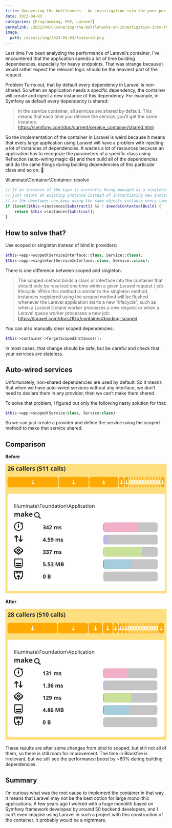 ```yaml
---
title: Uncovering the bottlenecks - An investigation into the poor performance of Laravel’s container
date: 2023-04-03
categories: [Programming, PHP, Laravel]
permalink: /2023/04/uncovering-the-bottlenecks-an-investigation-into-the-poor-performance-of-laravels-container/
image:
  path: /assets/img/2023-04-03/featured.png
---
```

Last time I’ve been analyzing the performance of Laravel’s container. I’ve encountered that the application spends a lot of time building dependencies, especially for heavy endpoints. That was strange because I would rather expect the relevant logic should be the heaviest part of the request.


Problem
Turns out, that by default every dependency in Laravel is non-shared. So when an application needs a specific dependency, the container will create and inject a new instance of this dependency. For example, in Symfony as default every dependency is shared:

> In the service container, all services are shared by default. This means that each time you retrieve the service, 
> you’ll get the same instance.
> https://symfony.com/doc/current/service_container/shared.html

So the implementation of the container in Laravel is weird because it means that every large application using Laravel will have a problem with injecting a lot of instances of dependencies. It wastes a lot of resources because an application has to recognize the parameters of a specific class using Reflection (auto-wiring magic 😄) and then build all of the dependencies and do the same things during building dependencies of this particular class and so on. 🤯

\Illuminate\Container\Container::resolve

```php
// If an instance of the type is currently being managed as a singleton we'll
// just return an existing instance instead of instantiating new instances
// so the developer can keep using the same objects instance every time.
if (isset($this->instances[$abstract]) && ! $needsContextualBuild) {
    return $this->instances[$abstract];
}
```

## How to solve that?
Use scoped or singleton instead of bind in providers:
```php
$this->app->scoped(ServiceInterface::class, Service::class);
$this->app->singleton(ServiceInterface::class, Service::class);
```

There is one difference between scoped and singleton.

> The scoped method binds a class or interface into the container that should only be resolved one time within a 
> given Laravel request / job lifecycle. While this method is similar to the singleton method, instances registered using the scoped method will be flushed whenever the Laravel application starts a new “lifecycle”, such as when a Laravel Octane worker processes a new request or when a Laravel queue worker processes a new job:
> https://laravel.com/docs/10.x/container#binding-scoped

You can also manually clear scoped dependencies:

```php
$this->container->forgetScopedInstances();
```

In most cases, that change should be safe, but be careful and check that your services are stateless.

## Auto-wired services
Unfortunately, non-shared dependencies are used by default. So it means that when we have auto-wired services without any interface, we don’t need to declare them in any provider, then we can’t make them shared.

To solve that problem, I figured out only the following nasty solution for that:

```php
$this->app->scoped(Service:class, Service:class)
```
So we can just create a provider and define the service using the scoped method to make that service shared.

## Comparison

**Before** 

![Blackfire profile 1](/assets/img/2023-04-03/profile1.png)

**After**

![Blackfire profile 2](/assets/img/2023-04-03/profile2.png)

These results are after some changes from bind to scoped, but still not all of them, so there is still room for improvement. The time in Blackfire is irrelevant, but we still see the performance boost by ~60% during building dependencies.

## Summary
I’m curious what was the root cause to implement the container in that way. It means that Laravel may not be the best option for large monolithic applications. A few years ago I worked with a huge monolith based on Symfony framework developed by around 50 backend developers, and I can’t even imagine using Laravel in such a project with this construction of the container. It probably would be a nightmare.
